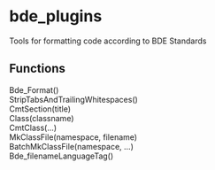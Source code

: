 bde_plugins
===========

Tools for formatting code according to BDE Standards


Functions
---------------
Bde_Format()  
StripTabsAndTrailingWhitespaces()  
CmtSection(title)  
Class(classname)  
CmtClass(...)  
MkClassFile(namespace, filename)  
BatchMkClassFile(namespace, ...)  
Bde_filenameLanguageTag()  
